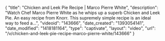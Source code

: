 {
    "title": "Chicken and Leek Pie Recipe | Marco Pierre White",
    "description": "Watch Chef Marco Pierre White as he whips up a superb Chicken and Leek Pie. An easy recipe from Knorr. This supremely simple recipe is an ideal way to feed a...",
    "videoid": "143666",
    "date_created": "1393054141",
    "date_modified": "1418181164",
    "type": "captivate",
    "layout": "video",
    "url": "\/v\/chicken-and-leek-pie-recipe-marco-pierre-white\/143666"
}